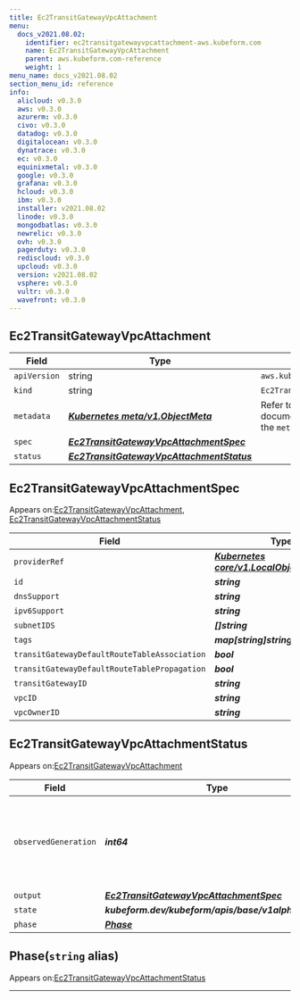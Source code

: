 ```yaml
---
title: Ec2TransitGatewayVpcAttachment
menu:
  docs_v2021.08.02:
    identifier: ec2transitgatewayvpcattachment-aws.kubeform.com
    name: Ec2TransitGatewayVpcAttachment
    parent: aws.kubeform.com-reference
    weight: 1
menu_name: docs_v2021.08.02
section_menu_id: reference
info:
  alicloud: v0.3.0
  aws: v0.3.0
  azurerm: v0.3.0
  civo: v0.3.0
  datadog: v0.3.0
  digitalocean: v0.3.0
  dynatrace: v0.3.0
  ec: v0.3.0
  equinixmetal: v0.3.0
  google: v0.3.0
  grafana: v0.3.0
  hcloud: v0.3.0
  ibm: v0.3.0
  installer: v2021.08.02
  linode: v0.3.0
  mongodbatlas: v0.3.0
  newrelic: v0.3.0
  ovh: v0.3.0
  pagerduty: v0.3.0
  rediscloud: v0.3.0
  upcloud: v0.3.0
  version: v2021.08.02
  vsphere: v0.3.0
  vultr: v0.3.0
  wavefront: v0.3.0
---
```


## Ec2TransitGatewayVpcAttachment
| Field | Type | Description |
| ------ | ----- | ----------- |
| `apiVersion` | string | `aws.kubeform.com/v1alpha1` |
|    `kind` | string | `Ec2TransitGatewayVpcAttachment` |
| `metadata` | ***[Kubernetes meta/v1.ObjectMeta](https://v1-18.docs.kubernetes.io/docs/reference/generated/kubernetes-api/v1.18/#objectmeta-v1-meta)***|Refer to the Kubernetes API documentation for the fields of the `metadata` field.|
| `spec` | ***[Ec2TransitGatewayVpcAttachmentSpec](#ec2transitgatewayvpcattachmentspec)***||
| `status` | ***[Ec2TransitGatewayVpcAttachmentStatus](#ec2transitgatewayvpcattachmentstatus)***||
## Ec2TransitGatewayVpcAttachmentSpec

Appears on:[Ec2TransitGatewayVpcAttachment](#ec2transitgatewayvpcattachment), [Ec2TransitGatewayVpcAttachmentStatus](#ec2transitgatewayvpcattachmentstatus)

| Field | Type | Description |
| ------ | ----- | ----------- |
| `providerRef` | ***[Kubernetes core/v1.LocalObjectReference](https://v1-18.docs.kubernetes.io/docs/reference/generated/kubernetes-api/v1.18/#localobjectreference-v1-core)***||
| `id` | ***string***||
| `dnsSupport` | ***string***| ***(Optional)*** |
| `ipv6Support` | ***string***| ***(Optional)*** |
| `subnetIDS` | ***[]string***||
| `tags` | ***map[string]string***| ***(Optional)*** |
| `transitGatewayDefaultRouteTableAssociation` | ***bool***| ***(Optional)*** |
| `transitGatewayDefaultRouteTablePropagation` | ***bool***| ***(Optional)*** |
| `transitGatewayID` | ***string***||
| `vpcID` | ***string***||
| `vpcOwnerID` | ***string***| ***(Optional)*** |
## Ec2TransitGatewayVpcAttachmentStatus

Appears on:[Ec2TransitGatewayVpcAttachment](#ec2transitgatewayvpcattachment)

| Field | Type | Description |
| ------ | ----- | ----------- |
| `observedGeneration` | ***int64***| ***(Optional)*** Resource generation, which is updated on mutation by the API Server.|
| `output` | ***[Ec2TransitGatewayVpcAttachmentSpec](#ec2transitgatewayvpcattachmentspec)***| ***(Optional)*** |
| `state` | ***kubeform.dev/kubeform/apis/base/v1alpha1.State***| ***(Optional)*** |
| `phase` | ***[Phase](#phase)***| ***(Optional)*** |
## Phase(`string` alias)

Appears on:[Ec2TransitGatewayVpcAttachmentStatus](#ec2transitgatewayvpcattachmentstatus)

---
